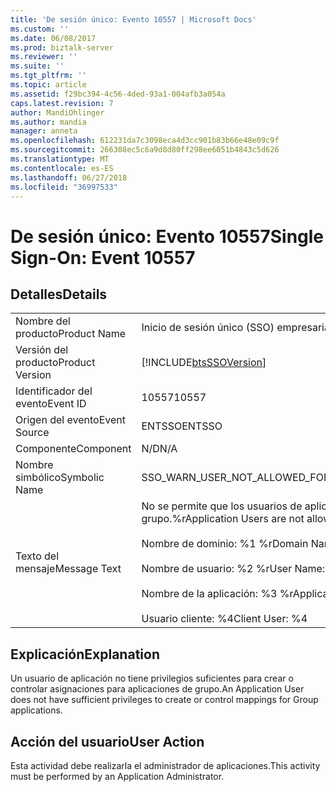```yaml
---
title: 'De sesión único: Evento 10557 | Microsoft Docs'
ms.custom: ''
ms.date: 06/08/2017
ms.prod: biztalk-server
ms.reviewer: ''
ms.suite: ''
ms.tgt_pltfrm: ''
ms.topic: article
ms.assetid: f29bc394-4c56-4ded-93a1-004afb3a054a
caps.latest.revision: 7
author: MandiOhlinger
ms.author: mandia
manager: anneta
ms.openlocfilehash: 612231da7c3098eca4d3cc901b83b66e48e09c9f
ms.sourcegitcommit: 266308ec5c6a9d8d80ff298ee6051b4843c5d626
ms.translationtype: MT
ms.contentlocale: es-ES
ms.lasthandoff: 06/27/2018
ms.locfileid: "36997533"
---
```

# <a name="single-sign-on-event-10557"></a><span data-ttu-id="7b68f-102">De sesión único: Evento 10557</span><span class="sxs-lookup"><span data-stu-id="7b68f-102">Single Sign-On: Event 10557</span></span>
## <a name="details"></a><span data-ttu-id="7b68f-103">Detalles</span><span class="sxs-lookup"><span data-stu-id="7b68f-103">Details</span></span>  
  
|                 |                                                                                                                                                                                                          |
|-----------------|----------------------------------------------------------------------------------------------------------------------------------------------------------------------------------------------------------|
|  <span data-ttu-id="7b68f-104">Nombre del producto</span><span class="sxs-lookup"><span data-stu-id="7b68f-104">Product Name</span></span>   |                                                                                        <span data-ttu-id="7b68f-105">Inicio de sesión único (SSO) empresarial</span><span class="sxs-lookup"><span data-stu-id="7b68f-105">Enterprise Single Sign-On</span></span>                                                                                         |
| <span data-ttu-id="7b68f-106">Versión del producto</span><span class="sxs-lookup"><span data-stu-id="7b68f-106">Product Version</span></span> |                                                                        [!INCLUDE[btsSSOVersion](../includes/btsssoversion-md.md)]                                                                        |
|    <span data-ttu-id="7b68f-107">Identificador del evento</span><span class="sxs-lookup"><span data-stu-id="7b68f-107">Event ID</span></span>     |                                                                                                  <span data-ttu-id="7b68f-108">10557</span><span class="sxs-lookup"><span data-stu-id="7b68f-108">10557</span></span>                                                                                                   |
|  <span data-ttu-id="7b68f-109">Origen del evento</span><span class="sxs-lookup"><span data-stu-id="7b68f-109">Event Source</span></span>   |                                                                                                  <span data-ttu-id="7b68f-110">ENTSSO</span><span class="sxs-lookup"><span data-stu-id="7b68f-110">ENTSSO</span></span>                                                                                                  |
|    <span data-ttu-id="7b68f-111">Componente</span><span class="sxs-lookup"><span data-stu-id="7b68f-111">Component</span></span>    |                                                                                                   <span data-ttu-id="7b68f-112">N/D</span><span class="sxs-lookup"><span data-stu-id="7b68f-112">N/A</span></span>                                                                                                    |
|  <span data-ttu-id="7b68f-113">Nombre simbólico</span><span class="sxs-lookup"><span data-stu-id="7b68f-113">Symbolic Name</span></span>  |                                                                                   <span data-ttu-id="7b68f-114">SSO_WARN_USER_NOT_ALLOWED_FOR_GROUPS</span><span class="sxs-lookup"><span data-stu-id="7b68f-114">SSO_WARN_USER_NOT_ALLOWED_FOR_GROUPS</span></span>                                                                                   |
|  <span data-ttu-id="7b68f-115">Texto del mensaje</span><span class="sxs-lookup"><span data-stu-id="7b68f-115">Message Text</span></span>   | <span data-ttu-id="7b68f-116">No se permite que los usuarios de aplicación controlen asignaciones para aplicaciones de grupo.%r</span><span class="sxs-lookup"><span data-stu-id="7b68f-116">Application Users are not allowed to control mappings for Group applications.%r</span></span><br /><br /> <span data-ttu-id="7b68f-117">Nombre de dominio: %1 %r</span><span class="sxs-lookup"><span data-stu-id="7b68f-117">Domain Name: %1%r</span></span><br /><br /> <span data-ttu-id="7b68f-118">Nombre de usuario: %2 %r</span><span class="sxs-lookup"><span data-stu-id="7b68f-118">User Name: %2%r</span></span><br /><br /> <span data-ttu-id="7b68f-119">Nombre de la aplicación: %3 %r</span><span class="sxs-lookup"><span data-stu-id="7b68f-119">Application Name: %3%r</span></span><br /><br /> <span data-ttu-id="7b68f-120">Usuario cliente: %4</span><span class="sxs-lookup"><span data-stu-id="7b68f-120">Client User: %4</span></span> |
  
## <a name="explanation"></a><span data-ttu-id="7b68f-121">Explicación</span><span class="sxs-lookup"><span data-stu-id="7b68f-121">Explanation</span></span>  
 <span data-ttu-id="7b68f-122">Un usuario de aplicación no tiene privilegios suficientes para crear o controlar asignaciones para aplicaciones de grupo.</span><span class="sxs-lookup"><span data-stu-id="7b68f-122">An Application User does not have sufficient privileges to create or control mappings for Group applications.</span></span>  
  
## <a name="user-action"></a><span data-ttu-id="7b68f-123">Acción del usuario</span><span class="sxs-lookup"><span data-stu-id="7b68f-123">User Action</span></span>  
 <span data-ttu-id="7b68f-124">Esta actividad debe realizarla el administrador de aplicaciones.</span><span class="sxs-lookup"><span data-stu-id="7b68f-124">This activity must be performed by an Application Administrator.</span></span>